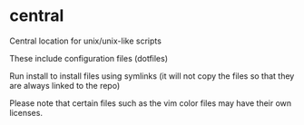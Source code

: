 central
=======

Central location for unix/unix-like scripts

These include configuration files (dotfiles)

Run install to install files using symlinks (it will not copy the files so that they are always linked to the repo)

Please note that certain files such as the vim color files may have their own licenses.
